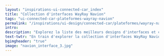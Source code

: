 ```yaml
---
layout: "inspirations-ui-connected-car_index"
title: "Collection d'interfaces WayRay Navion"
tags: "ui-connected-car-plateformes-wayray-navion"
permalink: "/inspirations/ui-design/connected-car/plateformes/wayray-navion/"
intro:
description: "Explorez la liste des meilleurs designs d'interfaces et concepts de tableaux de bord automobiles de WayRay Navion"
text-twtr: "En train d'explorer la collection d'interfaces WayRay Navion du @MagDuWebdesign"
bgimgheader: "true"
image: "navion_interface_3.jpg"
---
```

